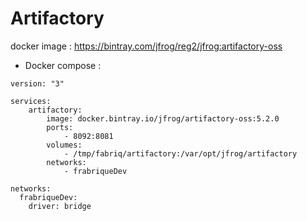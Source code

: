 Artifactory
===================

docker image : https://bintray.com/jfrog/reg2/jfrog:artifactory-oss


* Docker compose :
```
version: "3"

services:
    artifactory:
        image: docker.bintray.io/jfrog/artifactory-oss:5.2.0
        ports:
            - 8092:8081
        volumes:
            - /tmp/fabriq/artifactory:/var/opt/jfrog/artifactory
        networks:
            - frabriqueDev    

networks:
  frabriqueDev:
    driver: bridge
```